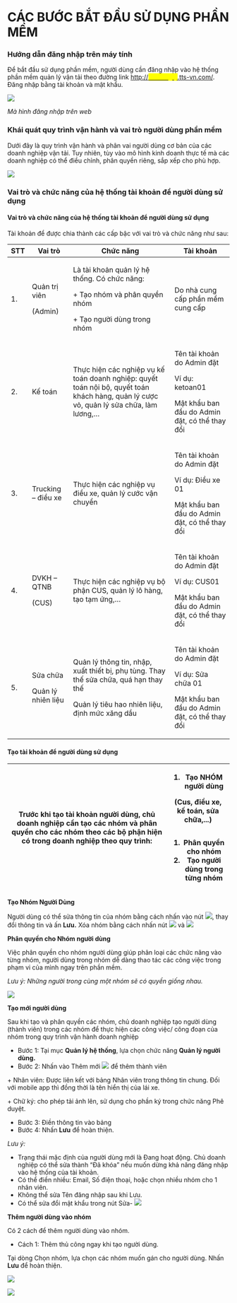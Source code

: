 # CÁC BƯỚC BẮT ĐẦU SỬ DỤNG PHẦN MỀM

### **Hướng dẫn đăng nhập trên máy tính** <a href="#_1ci93xb" id="_1ci93xb"></a>

Để bắt đầu sử dụng phần mềm, người dùng cần đăng nhập vào hệ thống phần mềm quản lý vận tải theo đường link [http://<mark style="color:yellow;">tencongty</mark>.tts-vn.com/](http://tencongty.tts-vn.com/). Đăng nhập bằng tài khoản và mật khẩu.

![](<.gitbook/assets/0 (6).png>)

_Mà hình đăng nhập trên web_

### **Khái quát quy trình vận hành và vai trò người dùng phần mềm** <a href="#_3whwml4" id="_3whwml4"></a>

Dưới đây là quy trình vận hành và phân vai người dùng cơ bản của các doanh nghiệp vận tải. Tuy nhiên, tùy vào mô hình kinh doanh thực tế mà các doanh nghiệp có thể điều chỉnh, phân quyền riêng, sắp xếp cho phù hợp.

![](<.gitbook/assets/1 (8).png>)

### **Vai trò và chức năng của hệ thống tài khoản để người dùng sử dụng** <a href="#_2bn6wsx" id="_2bn6wsx"></a>

#### **Vai trò và chức năng của hệ thống tài khoản để người dùng sử dụng** <a href="#_qsh70q" id="_qsh70q"></a>

Tài khoản để được chia thành các cấp bậc với vai trò và chức năng như sau:

| **STT** | **Vai trò**                              | **Chức năng**                                                                                                                                     | **Tài khoản**                                                                                                   |
| ------- | ---------------------------------------- | ------------------------------------------------------------------------------------------------------------------------------------------------- | --------------------------------------------------------------------------------------------------------------- |
| 1.      | <p>Quản trị viên</p><p>(Admin)</p>       | <p>Là tài khoản quản lý hệ thống. Có chức năng:</p><p>+ Tạo nhóm và phân quyền nhóm</p><p>+ Tạo người dùng trong nhóm</p>                         | Do nhà cung cấp phần mềm cung cấp                                                                               |
| 2.      | Kế toán                                  | Thực hiện các nghiệp vụ kế toán doanh nghiệp: quyết toán nội bộ, quyết toán khách hàng, quản lý cược vỏ, quản lý sửa chữa, làm lương,…            | <p>Tên tài khoản do Admin đặt</p><p>Ví dụ: ketoan01</p><p>Mật khẩu ban đầu do Admin đặt, có thể thay đổi</p>    |
| 3.      | Trucking – điều xe                       | Thực hiện các nghiệp vụ điều xe, quản lý cước vận chuyển                                                                                          | <p>Tên tài khoản do Admin đặt</p><p>Ví dụ: Điều xe 01</p><p>Mật khẩu ban đầu do Admin đặt, có thể thay đổi</p>  |
| 4.      | <p>DVKH – QTNB</p><p>(CUS)</p>           | Thực hiện các nghiệp vụ bộ phận CUS, quản lý lô hàng, tạo tạm ứng,…                                                                               | <p>Tên tài khoản do Admin đặt</p><p>Ví dụ: CUS01</p><p>Mật khẩu ban đầu do Admin đặt, có thể thay đổi</p>       |
| 5.      | <p>Sửa chữa</p><p>Quản lý nhiên liệu</p> | <p>Quản lý thông tin, nhập, xuất thiết bị, phụ tùng. Thay thế sửa chữa, quá hạn thay thế</p><p>Quản lý tiêu hao nhiên liệu, định mức xăng dầu</p> | <p>Tên tài khoản do Admin đặt</p><p>Ví dụ: Sửa chữa 01</p><p>Mật khẩu ban đầu do Admin đặt, có thể thay đổi</p> |

#### **Tạo tài khoản để người dùng sử dụng** <a href="#_3as4poj" id="_3as4poj"></a>

| Trước khi tạo tài khoản người dùng, chủ doanh nghiệp cần tạo các nhóm và phân quyền cho các nhóm theo các bộ phận hiện có trong doanh nghiệp theo quy trình: | <ol><li>Tạo NHÓM người dùng</li></ol><p>(Cus, điều xe, kế toán, sửa chữa,...)</p><p><img src=".gitbook/assets/2 (6).png" alt="" data-size="original"><img src=".gitbook/assets/3 (2).png" alt="" data-size="original"></p><ol><li>Phân quyền cho nhóm</li><li>Tạo người dùng trong từng nhóm</li></ol> |
| ------------------------------------------------------------------------------------------------------------------------------------------------------------ | ------------------------------------------------------------------------------------------------------------------------------------------------------------------------------------------------------------------------------------------------------------------------------------------------------ |

**Tạo Nhóm Người Dùng**

Người dùng có thể sửa thông tin của nhóm bằng cách nhấn vào nút ![](<.gitbook/assets/9 (3).png>), thay đổi thông tin và ấn **Lưu.** Xóa nhóm bằng cách nhấn nút ![](<.gitbook/assets/10 (6).png>) và ![](<.gitbook/assets/11 (6).png>)

**Phân quyền cho Nhóm người dùng**

Việc phân quyền cho nhóm người dùng giúp phân loại các chức năng vào từng nhóm, người dùng trong nhóm dễ dàng thao tác các công việc trong phạm vi của mình ngay trên phần mềm.

_Lưu ý: Những người trong cùng một nhóm sẽ có quyền giống nhau._

![](<.gitbook/assets/14 (7).png>)

**Tạo mới người dùng**

Sau khi tạo và phân quyền các nhóm, chủ doanh nghiệp tạo người dùng (thành viên) trong các nhóm để thực hiện các công việc/ công đoạn của nhóm trong quy trình vận hành doanh nghiệp

* Bước 1: Tại mục **Quản lý hệ thống**, lựa chọn chức năng **Quản lý người dùng.**
* Bước 2: Nhấn vào Thêm mới ![](<.gitbook/assets/15 (4).png>) để thêm thành viên

\+ Nhân viên: Được liên kết với bảng Nhân viên trong thông tin chung. Đối với mobile app thì đồng thời là tên hiển thị của lái xe.

\+ Chữ ký: cho phép tải ảnh lên, sử dụng cho phần ký trong chức năng Phê duyệt.

* Bước 3: Điền thông tin vào bảng
* Bước 4: Nhấn **Lưu** để hoàn thiện.

_Lưu ý:_

* Trạng thái mặc định của người dùng mới là Đang hoạt động. Chủ doanh nghiệp có thể sửa thành “Đã khóa” nếu muốn dừng khả năng đăng nhập vào hệ thống của tài khoản.
* Có thể điền nhiều: Email, Số điện thoại, hoặc chọn nhiều nhóm cho 1 nhân viên.
* Không thể sửa Tên đăng nhập sau khi Lưu.
* Có thể sửa đổi mật khẩu trong nút Sửa- ![](.gitbook/assets/16.png)

**Thêm người dùng vào nhóm**

Có 2 cách để thêm người dùng vào nhóm.

* Cách 1: Thêm thủ công ngay khi tạo người dùng.

Tại dòng Chọn nhóm, lựa chọn các nhóm muốn gán cho người dùng. Nhấn **Lưu** để hoàn thiện.

![](<.gitbook/assets/17 (4).png>)

![](<.gitbook/assets/20 (2).png>)
